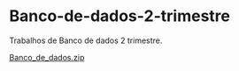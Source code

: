 # Banco-de-dados-2-trimestre
Trabalhos de Banco de dados 2 trimestre.

[Banco_de_dados.zip](https://github.com/C0mrad078/Banco-de-dados-2-trimestre/files/7080292/Banco_de_dados.zip)
